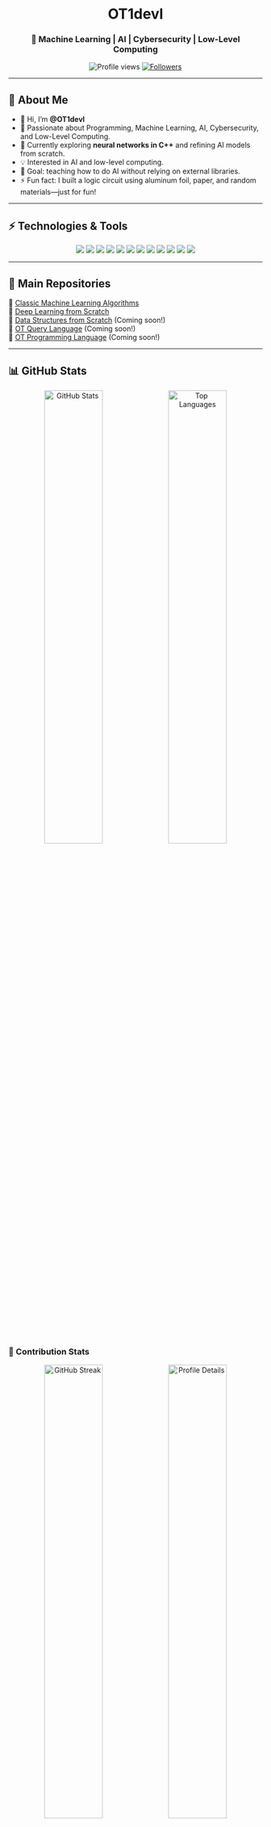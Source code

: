 <h1 align="center">OT1devl</h1>
<h3 align="center">👾 Machine Learning | AI | Cybersecurity | Low-Level Computing</h3>

<p align="center">
  <img src="https://komarev.com/ghpvc/?username=OT1devl&label=Profile%20views&color=0e75b6&style=flat" alt="Profile views" />
  <a href="https://github.com/OT1devl?tab=followers">
    <img src="https://img.shields.io/github/followers/OT1devl?label=Followers&style=social" alt="Followers" />
  </a>
</p>

---

## 📜 About Me  
- 👋 Hi, I’m **@OT1devl**  
- 👀 Passionate about Programming, Machine Learning, AI, Cybersecurity, and Low-Level Computing.  
- 🌱 Currently exploring **neural networks in C++** and refining AI models from scratch.  
- 💡 Interested in AI and low-level computing.  
- 🎯 Goal: teaching how to do AI without relying on external libraries.  
- ⚡ Fun fact: I built a logic circuit using aluminum foil, paper, and random materials—just for fun!  

---

## ⚡ Technologies & Tools
<p align="center">
  <!-- Programming Languages -->
  <img src="https://img.shields.io/badge/C++-00599C?style=for-the-badge&logo=cplusplus&logoColor=white" />
  <img src="https://img.shields.io/badge/Python-FFD43B?style=for-the-badge&logo=python&logoColor=blue" />
  <img src="https://img.shields.io/badge/Java-007396?style=for-the-badge&logo=java&logoColor=white" />
  
  <!-- Libraries & Frameworks -->
  <img src="https://img.shields.io/badge/NumPy-013243?style=for-the-badge&logo=numpy&logoColor=white" />
  <img src="https://img.shields.io/badge/TensorFlow-FF6F00?style=for-the-badge&logo=tensorflow&logoColor=white" />
  <img src="https://img.shields.io/badge/PyTorch-EE4C2C?style=for-the-badge&logo=pytorch&logoColor=white" />
  <img src="https://img.shields.io/badge/OpenCV-5C3EE8?style=for-the-badge&logo=opencv&logoColor=white" />
  
  <!-- Tools -->
  <img src="https://img.shields.io/badge/Visual%20Studio%20Code-0078d4?style=for-the-badge&logo=visualstudiocode&logoColor=white" />
  <img src="https://img.shields.io/badge/Vim-019733?style=for-the-badge&logo=vim&logoColor=white" />
  <img src="https://img.shields.io/badge/Git-F1502F?style=for-the-badge&logo=git&logoColor=white" />
  
  <!-- Databases -->
  
  <!-- Operating Systems -->
  <img src="https://img.shields.io/badge/Linux-FCC624?style=for-the-badge&logo=linux&logoColor=black" />
  <img src="https://img.shields.io/badge/Windows-0078D4?style=for-the-badge&logo=microsoftwindows&logoColor=white" />
  
  <!-- Containerization and Cloud -->
</p>


---

## 📂 Main Repositories  
🔹 [Classic Machine Learning Algorithms](https://github.com/OT1devl/Machine-Learning-Algorithms)  
🔹 [Deep Learning from Scratch](https://github.com/OT1devl/Deep-Learning)  
🔹 [Data Structures from Scratch](https://github.com/OT1devl) (Coming soon!)  
🔹 [OT Query Language](https://github.com/OT1devl) (Coming soon!)  
🔹 [OT Programming Language](https://github.com/OT1devl) (Coming soon!)  

---

## 📊 GitHub Stats  
<p align="center">
  <img src="https://github-readme-stats.vercel.app/api?username=OT1devl&show_icons=true&theme=tokyonight" alt="GitHub Stats" width="48%" />
  <img src="https://github-readme-stats.vercel.app/api/top-langs/?username=OT1devl&layout=compact&theme=tokyonight" alt="Top Languages" width="48%" />
</p>

### 🚀 Contribution Stats  
<p align="center">
  <img src="https://streak-stats.demolab.com?user=OT1devl&theme=tokyonight" alt="GitHub Streak" width="48%"/>
  <img src="https://github-profile-summary-cards.vercel.app/api/cards/profile-details?username=OT1devl&theme=tokyonight" alt="Profile Details" width="48%"/>
</p>

### 🏆 GitHub Trophies  
<p align="center">
  <img src="https://github-profile-trophy.vercel.app/?username=OT1devl&theme=tokyonight&no-frame=true&row=2&column=3" alt="GitHub Trophies" />
</p>

---

## 🚀 Contact  
<p align="center">
  <a href="mailto:otidevv1@gmail.com">
    <img src="https://img.shields.io/badge/Email-otidevv1@gmail.com-D14836?style=for-the-badge&logo=gmail&logoColor=white" alt="Email" />
  </a>
</p>
